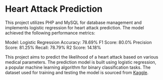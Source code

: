 
# Heart Attack Prediction
This project utilizes PHP and MySQL for database management and implements logistic regression for heart attack prediction. The model achieved the following performance metrics:

Model: Logistic Regression
Accuracy: 78.69%
F1 Score: 80.0%
Precision Score: 81.25%
Recall: 78.79%
R2 Score: 14.18%


This project aims to predict the likelihood of a heart attack based on various medical parameters. The prediction model is built using logistic regression, a popular machine learning algorithm for binary classification tasks. The dataset used for training and testing the model is sourced from [Kaggle](https://www.kaggle.com/datasets/rashikrahmanpritom/heart-attack-analysis-prediction-dataset).
